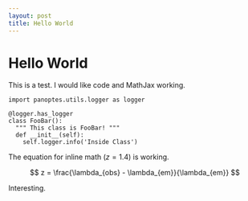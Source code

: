 ```yaml
---
layout: post
title: Hello World
---
```


# Hello World

This is a test. I would like code and MathJax working.

```
import panoptes.utils.logger as logger

@logger.has_logger
class FooBar():
  """ This class is FooBar! """
  def __init__(self):
    self.logger.info('Inside Class')
```

The equation for inline math ($z = 1.4$) is working.

$$ z = \frac{\lambda_{obs} - \lambda_{em}}{\lambda_{em}} $$

Interesting.
